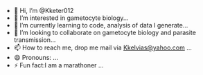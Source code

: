 - 👋 Hi, I’m @Kketer012
- 👀 I’m interested in gametocyte biology...
- 🌱 I’m currently learning to code, analysis of data I generate...
- 💞️ I’m looking to collaborate on gametocyte biology and parasite transmission...
- 📫 How to reach me, drop me mail via Kkelvias@yahoo.com ...
- 😄 Pronouns: ...
- ⚡ Fun fact:I am a marathoner ...

<!---
Kketer012/Kketer012 is a ✨ special ✨ repository because its `README.md` (this file) appears on your GitHub profile.
You can click the Preview link to take a look at your changes.
--->
